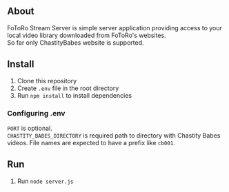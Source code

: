## About
FoToRo Stream Server is simple server application providing access to your local video library downloaded from FoToRo's websites.  
So far only ChastityBabes website is supported.

## Install
1. Clone this repository
1. Create `.env` file in the root directory
1. Run `npm install` to install dependencies

### Configuring .env
`PORT` is optional.  
`CHASTITY_BABES_DIRECTORY` is required path to directory with Chastity Babes videos. File names are expected to have a prefix like `cb001`.

## Run
1. Run `node server.js`